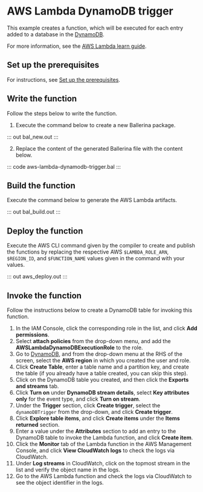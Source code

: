 # AWS Lambda DynamoDB trigger

This example creates a function, which will be executed for each entry added to a database in the [DynamoDB](https://aws.amazon.com/dynamodb/).

For more information, see the [AWS Lambda learn guide](https://ballerina.io/learn/run-in-the-cloud/function-as-a-service/aws-lambda/).

## Set up the prerequisites

For instructions, see [Set up the prerequisites](https://ballerina.io/learn/run-in-the-cloud/function-as-a-service/aws-lambda/#set-up-the-prerequisites).

## Write the function

Follow the steps below to write the function.

1. Execute the command below to create a new Ballerina package.

::: out bal_new.out :::

2. Replace the content of the generated Ballerina file with the content below.

::: code aws-lambda-dynamodb-trigger.bal :::

## Build the function 

Execute the command below to generate the AWS Lambda artifacts.

::: out bal_build.out :::

## Deploy the function

Execute the AWS CLI command given by the compiler to create and publish the functions by replacing the respective AWS `$LAMBDA_ROLE_ARN`, `$REGION_ID`, and `$FUNCTION_NAME` values given in the command with your values.

::: out aws_deploy.out :::

## Invoke the function

Follow the instructions below to create a DynamoDB table for invoking this function.

1. In the IAM Console, click the corresponding role in the list, and click **Add permissions**.
2. Select **attach policies** from the drop-down menu, and add the **AWSLambdaDynamoDBExecutionRole** to the role.
3. Go to [DynamoDB](https://us-west-1.console.aws.amazon.com/dynamodbv2), and from the drop-down menu at the RHS of the screen, select the **AWS region** in which you created the user and role.
4. Click **Create Table**, enter a table name and a partition key, and create the table (if you already have a table created, you can skip this step).
5. Click on the DynamoDB table you created, and then click the **Exports and streams** tab.
6. Click **Turn on** under **DynamoDB stream details**, select **Key attributes only** for the event type, and click **Turn on stream**.
8. Under the **Trigger** section, click **Create trigger**, select the `dynamoDBTrigger` from the drop-down, and click **Create trigger**.
9. Click **Explore table items**, and click **Create items** under the **Items returned** section.
10. Enter a value under the **Attributes** section to add an entry to the DynamoDB table to invoke the Lambda function, and click **Create item**.
11. Click the **Monitor** tab of the Lambda function in the AWS Management Console, and click **View CloudWatch logs** to check the logs via CloudWatch.
11. Under **Log streams** in CloudWatch, click on the topmost stream in the list and verify the object name in the logs.
12. Go to the AWS Lambda function and check the logs via CloudWatch to see the object identifier in the logs.
